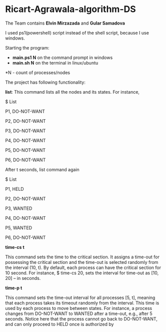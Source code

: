 # Ricart-Agrawala-algorithm-DS

The Team contains **Elvin Mirzazada** and **Gular Samadova**

I used ps1(powershell) script instead of the shell script, because I use windows.

Starting the program: 

- **main.ps1 N** on the command prompt in windows
- **main.sh N** on the terminal in linux/ubuntu

*N - count of processes/nodes



The project has following functionality:

**list**: This command lists all the nodes and its states. For instance,

$ List

P1, DO-NOT-WANT

P2, DO-NOT-WANT

P3, DO-NOT-WANT

P4, DO-NOT-WANT

P5, DO-NOT-WANT

P6, DO-NOT-WANT


After t seconds, list command again

$ List

P1, HELD

P2, DO-NOT-WANT

P3, WANTED

P4, DO-NOT-WANT

P5, WANTED

P6, DO-NOT-WANT


**time-cs t**

This command sets the time to the critical section. It assigns a time-out for possessing the critical section
and the time-out is selected randomly from the interval (10, t). By default, each process can have the
critical section for 10 second. For instance, $ time-cs 20, sets the interval for time-out as [10, 20] – in
seconds.

**time-p t**

This command sets the time-out interval for all processes [5, t], meaning that each process takes its timeout randomly from the interval. This time is used by each process to move between states. For instance,
a process changes from DO-NOT-WANT to WANTED after a time-out, e.g., after 5 seconds. Notice here
that the process cannot go back to DO-NOT-WANT, and can only proceed to HELD once is authorized by 
